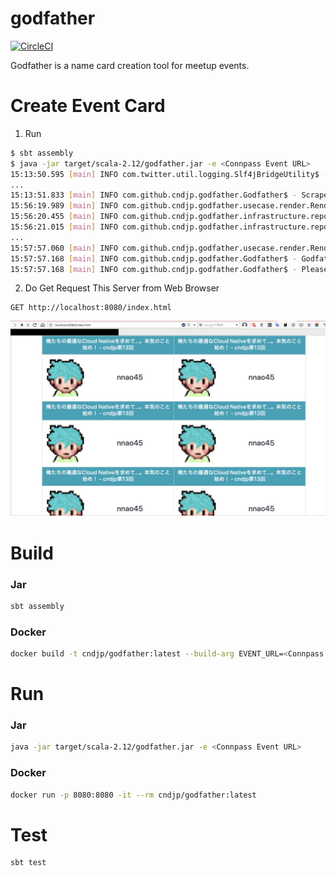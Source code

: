 # godfather

[![CircleCI](https://travis-ci.org/cndjp/godfather.svg?branch=master)](https://travis-ci.org/cndjp/godfather)

Godfather is a name card creation tool for meetup events.

# Create Event Card

1. Run

```bash
$ sbt assembly
$ java -jar target/scala-2.12/godfather.jar -e <Connpass Event URL>
15:13:50.595 [main] INFO com.twitter.util.logging.Slf4jBridgeUtility$ - org.slf4j.bridge.SLF4JBridgeHandler installed.
...
15:13:51.833 [main] INFO com.github.cndjp.godfather.Godfather$ - Scrape URL: <Connpass Event URL>
15:56:19.989 [main] INFO com.github.cndjp.godfather.usecase.render.RenderUsecaseImpl - Collect Participants: [ORGANIZER]
15:56:20.455 [main] INFO com.github.cndjp.godfather.infrastructure.repository.participant.ConnpassParticipantRepositoryImpl - nnao45: 1 / 14
15:56:21.015 [main] INFO com.github.cndjp.godfather.infrastructure.repository.participant.ConnpassParticipantRepositoryImpl - nnao45: 2 / 14
...
15:57:57.060 [main] INFO com.github.cndjp.godfather.usecase.render.RenderUsecaseImpl - Finish for rendering!!⭐️
15:57:57.168 [main] INFO com.github.cndjp.godfather.Godfather$ - Godfather Ready!! ☕️
15:57:57.168 [main] INFO com.github.cndjp.godfather.Godfather$ - Please Check it 👉 http://localhost:8080/index.html
```

2. Do Get Request This Server from Web Browser

```
GET http://localhost:8080/index.html
```

![demo](https://raw.githubusercontent.com/cndjp/godfather/master/src/main/resources/demo01.png)

# Build

### Jar

```bash
sbt assembly
```

### Docker

```bash
docker build -t cndjp/godfather:latest --build-arg EVENT_URL=<Connpass Event URL> .
```

# Run

### Jar

```bash
java -jar target/scala-2.12/godfather.jar -e <Connpass Event URL>
```

### Docker

```bash
docker run -p 8080:8080 -it --rm cndjp/godfather:latest 
```

# Test

```bash
sbt test
```
